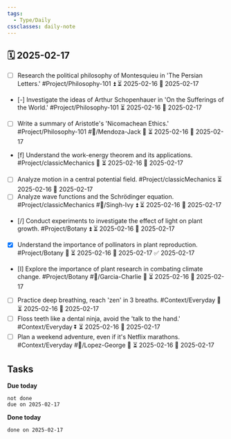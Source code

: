 ```yaml
---
tags:
  - Type/Daily
cssclasses: daily-note
---
```


## 🗓️ 2025-02-17

- [ ] Research the political philosophy of Montesquieu in 'The Persian Letters.' #Project/Philosophy-101 ⏫ ⏳ 2025-02-16 📅 2025-02-17
- [-] Investigate the ideas of Arthur Schopenhauer in 'On the Sufferings of the World.' #Project/Philosophy-101 ⏳ 2025-02-16 📅 2025-02-17
- [ ] Write a summary of Aristotle's 'Nicomachean Ethics.' #Project/Philosophy-101 #👤/Mendoza-Jack 🔼 ⏳ 2025-02-16 📅 2025-02-17
- [f] Understand the work-energy theorem and its applications. #Project/classicMechanics 🔺 ⏳ 2025-02-16 📅 2025-02-17
- [ ] Analyze motion in a central potential field. #Project/classicMechanics ⏳ 2025-02-16 📅 2025-02-17
- [ ] Analyze wave functions and the Schrödinger equation. #Project/classicMechanics #👤/Singh-Ivy ⏫ ⏳ 2025-02-16 📅 2025-02-17
- [/] Conduct experiments to investigate the effect of light on plant growth. #Project/Botany ⏫ ⏳ 2025-02-16 📅 2025-02-17
- [x] Understand the importance of pollinators in plant reproduction. #Project/Botany 🔺 ⏳ 2025-02-16 📅 2025-02-17 ✅ 2025-02-17
- [I] Explore the importance of plant research in combating climate change. #Project/Botany #👤/Garcia-Charlie 🔺 ⏳ 2025-02-16 📅 2025-02-17
- [ ] Practice deep breathing, reach 'zen' in 3 breaths. #Context/Everyday 🔽 ⏳ 2025-02-16 📅 2025-02-17
- [ ] Floss teeth like a dental ninja, avoid the 'talk to the hand.' #Context/Everyday ⏬ ⏳ 2025-02-16 📅 2025-02-17
- [ ] Plan a weekend adventure, even if it's Netflix marathons. #Context/Everyday #👤/Lopez-George 🔽 ⏳ 2025-02-16 📅 2025-02-17

## Tasks

**Due today**

```tasks
not done
due on 2025-02-17
```

**Done today**

```tasks
done on 2025-02-17
```
            